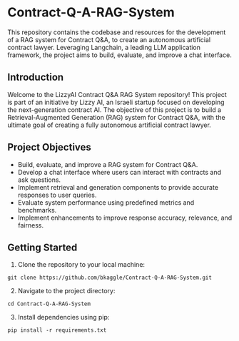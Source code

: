 # Contract-Q-A-RAG-System
This repository contains the codebase and resources for the development of a RAG system for Contract Q&amp;A, to create an autonomous artificial contract lawyer. Leveraging Langchain, a leading LLM application framework, the project aims to build, evaluate, and improve a chat interface.

## Introduction
Welcome to the LizzyAI Contract Q&A RAG System repository! This project is part of an initiative by Lizzy AI, an Israeli startup focused on developing the next-generation contract AI. The objective of this project is to build a Retrieval-Augmented Generation (RAG) system for Contract Q&A, with the ultimate goal of creating a fully autonomous artificial contract lawyer.


## Project Objectives
* Build, evaluate, and improve a RAG system for Contract Q&A.
* Develop a chat interface where users can interact with contracts and ask questions.
* Implement retrieval and generation components to provide accurate responses to user queries.
* Evaluate system performance using predefined metrics and benchmarks.
* Implement enhancements to improve response accuracy, relevance, and fairness.


## Getting Started
1. Clone the repository to your local machine:
```
git clone https://github.com/bkaggle/Contract-Q-A-RAG-System.git
```

2. Navigate to the project directory:
```
cd Contract-Q-A-RAG-System
```

3. Install dependencies using pip:
```
pip install -r requirements.txt
```



